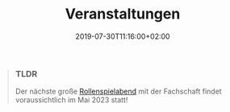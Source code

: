 ﻿---
title: "Veranstaltungen"
date: 2019-07-30T11:16:00+02:00
draft: false
---
> ### TLDR
> Der nächste große [Rollenspielabend](#rollenspielabend) mit der Fachschaft findet voraussichtlich im Mai 2023 statt!
